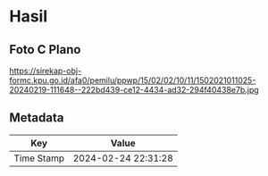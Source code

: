 # Hasil

## Foto C Plano

https://sirekap-obj-formc.kpu.go.id/afa0/pemilu/ppwp/15/02/02/10/11/1502021011025-20240219-111648--222bd439-ce12-4434-ad32-294f40438e7b.jpg


## Metadata

| Key        | Value               |
| ---------- | ------------------- |
| Time Stamp | 2024-02-24 22:31:28 |



